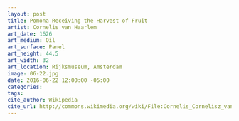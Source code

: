 ```yaml
---
layout: post
title: Pomona Receiving the Harvest of Fruit
artist: Cornelis van Haarlem
art_date: 1626
art_medium: Oil
art_surface: Panel
art_height: 44.5
art_width: 32
art_location: Rijksmuseum, Amsterdam
image: 06-22.jpg
date: 2016-06-22 12:00:00 -05:00
categories:
tags:
cite_author: Wikipedia
cite_url: http://commons.wikimedia.org/wiki/File:Cornelis_Cornelisz_van_Haarlem_-_Pomona_ontvangt_de_fruitoogst.jpg
---
```

